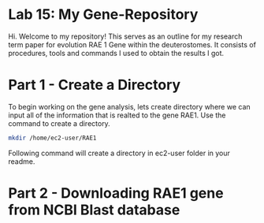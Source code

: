 # Lab 15: My Gene-Repository
Hi. Welcome to my repository! This serves as an outline for my research term paper for evolution RAE 1 Gene within the deuterostomes. It consists of procedures, tools and commands I used to obtain the results I got. 

# Part 1 - Create a Directory
To begin working on the gene analysis, lets create directory where we can input all of the information that is realted to the gene RAE1. Use the command to create a directory. 
```bash
mkdir /home/ec2-user/RAE1
```
Following command will create a directory in ec2-user folder in your readme. 

# Part 2 - Downloading RAE1 gene from NCBI Blast database
